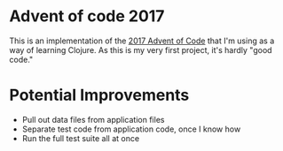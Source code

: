 # Advent of code 2017

This is an implementation of the [2017 Advent of Code](https://adventofcode.com/2017) that I'm using as a way of
learning Clojure. As this is my very first project, it's hardly "good code."

# Potential Improvements

- Pull out data files from application files
- Separate test code from application code, once I know how 
- Run the full test suite all at once
